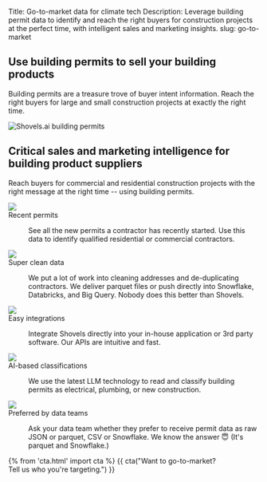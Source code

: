 Title: Go-to-market data for climate tech
Description: Leverage building permit data to identify and reach the right buyers for construction projects at the perfect time, with intelligent sales and marketing insights.
slug: go-to-market

<!-- hero -->
<section class="hero_container">
  <div class="hero_text-container">
    <h1 class="hero_title">Use building permits to sell your building products
    </h1>
    <p class="hero_description">Building permits are a treasure trove of buyer intent information. Reach the right buyers for large and small construction projects at exactly the right time.
    </p>
  </div>
  <div class="hero_image-container">
    <img class="max-h-[400px]" src="theme/images/gtm/hero.svg" alt="Shovels.ai building permits">
  </div>
</section>
<!-- elaboration -->
<section class="my-24">
  <div class="mx-auto max-w-7xl px-6">
    <div class="mx-auto max-w-2xl text-center">
      <h2 class="text-3xl font-medium tracking-tight sm:text-4xl">Critical sales and marketing intelligence for building product suppliers</h2>
      <p class="mt-6 text-lg leading-8 text-gray-600">Reach buyers for commercial and residential construction projects with the right message at the right time -- using building permits.</p>
    </div>
    <dl class="elaboration_container">
      <div class="elaboration-card">
        <dt class="">
          <div class="mb-6">
            <img src="theme/images/finance/icon_permits.svg">
          </div>
          <span class="elaboration-card_title">Recent permits</span>
        </dt>
        <dd class="elaboration-card_text-container">
          <p class="flex-auto">See all the new permits a contractor has recently started. Use this data to identify qualified residential or commercial contractors.</p>
        </dd>
      </div>
      <div class="elaboration-card">
        <dt class="">
          <div class="mb-6">
            <img src="theme/images/finance/icon_metrics.svg">
          </div>
          <span class="elaboration-card_title">Super clean data</span>
        </dt>
        <dd class="elaboration-card_text-container">
          <p class="flex-auto">We put a lot of work into cleaning addresses and de-duplicating contractors. We deliver parquet files or push directly into Snowflake, Databricks, and Big Query. Nobody does this better than Shovels.</p>
        </dd>
      </div>
      <div class="elaboration-card">
        <dt class="">
          <div class="mb-6">
            <img src="theme/images/finance/icon_integrations.svg">
          </div>
          <span class="elaboration-card_title">Easy integrations</span>
        </dt>
        <dd class="elaboration-card_text-container">
          <p class="flex-auto">Integrate Shovels directly into your in-house application or 3rd party software. Our APIs are intuitive and fast.</p>
        </dd>
      </div>
      <div class="elaboration-card">
        <dt class="">
          <div class="mb-6">
            <img src="theme/images/finance/icon_updates.svg">
          </div>
          <span class="elaboration-card_title">AI-based classifications</span>
        </dt>
        <dd class="elaboration-card_text-container">
          <p class="flex-auto">We use the latest LLM technology to read and classify building permits as electrical, plumbing, or new construction.</p>
        </dd>
      </div>
      <div class="elaboration-card">
        <dt class="">
          <div class="mb-6">
            <img src="theme/images/finance/icon_heart.svg">
          </div>
          <span class="elaboration-card_title">Preferred by data teams</span>
        </dt>
        <dd class="elaboration-card_text-container">
          <p class="flex-auto">Ask your data team whether they prefer to receive permit data as raw JSON or parquet, CSV or Snowflake. We know the answer 😇 (It's parquet and Snowflake.)</p>
        </dd>
      </div>
    </dl>
  </div>
</section>
<section class="bg-emerald-800 text-center">
  <div class="mx-auto max-w-7xl px-6 py-24 sm:py-28 lg:items-center lg:justify-between lg:px-8">
    {% from 'cta.html' import cta %} 
    {{ cta("Want to go-to-market?<br>Tell us who you're targeting.") }}
  </div>
</section>
